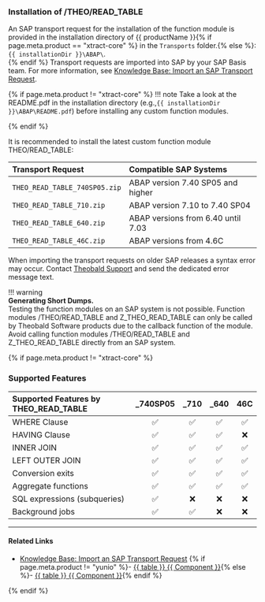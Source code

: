 
### Installation of /THEO/READ_TABLE

An SAP transport request for the installation of the function module is provided in the installation directory of {{ productName }}{% if page.meta.product == "xtract-core" %} in the `Transports` folder.{% else %}: `{{ installationDir }}\ABAP\`.<br>{% endif %}
Transport requests are imported into SAP by your SAP Basis team. For more information, see [Knowledge Base: Import an SAP Transport Request](site:/knowledge-base/import-an-sap-transport-request/).

{% if page.meta.product != "xtract-core" %}
!!! note
	Take a look at the README.pdf in the installation directory (e.g.,`{{ installationDir }}\ABAP\README.pdf`) before installing any custom function modules.

{% endif %}

It is recommended to install the latest custom function module THEO/READ_TABLE:

| Transport Request | Compatible SAP Systems | 
| :------ |:--- | 
| `THEO_READ_TABLE_740SP05.zip` | ABAP version 7.40 SP05 and higher | 
| `THEO_READ_TABLE_710.zip`  | ABAP version 7.10 to 7.40 SP04 | 
| `THEO_READ_TABLE_640.zip`  |  ABAP versions from 6.40 until 7.03 | 
| `THEO_READ_TABLE_46C.zip`  |  ABAP versions from 4.6C | 

When importing the transport requests on older SAP releases a syntax error may occur. Contact [Theobald Support](https://support.theobald-software.com) and send the dedicated error message text.


!!! warning   
	**Generating Short Dumps.**<br>
	Testing the function modules on an SAP system is not possible.
	Function modules /THEO/READ_TABLE and Z_THEO_READ_TABLE can only be called by Theobald Software products due to the callback function of the module.
	Avoid calling function modules /THEO/READ_TABLE and Z_THEO_READ_TABLE directly from an SAP system.
	

{% if page.meta.product != "xtract-core" %}	
### Supported Features

| Supported Features by THEO_READ_TABLE| _740SP05 | _710 | _640 | 46C |
| :------ |:---: | :---: | :---: | :---: |
| WHERE Clause | :white_check_mark: | :white_check_mark: | :white_check_mark: | :white_check_mark: | 
| HAVING Clause | :white_check_mark: | :white_check_mark: | :white_check_mark: | :x: |
| INNER JOIN | :white_check_mark: | :white_check_mark: | :white_check_mark: | :white_check_mark: |
| LEFT OUTER JOIN | :white_check_mark: | :white_check_mark: | :white_check_mark: | :white_check_mark: |
| Conversion exits | :white_check_mark: | :white_check_mark: | :white_check_mark: | :white_check_mark: |
| Aggregate functions | :white_check_mark: | :white_check_mark: | :white_check_mark: | :white_check_mark: |
| SQL expressions (subqueries) | :white_check_mark: | :x: | :x: | :x: |
| Background jobs | :white_check_mark: | :white_check_mark: | :x: | :x: |

*****
#### Related Links
- [Knowledge Base: Import an SAP Transport Request](site:/knowledge-base/import-an-sap-transport-request/)
{% if page.meta.product != "yunio" %}- [{{ table }} {{ Component }}](../table/index.md){% else %}- [{{ table }} {{ Component }}](../tables-and-views/index.md){% endif %}

{% endif %}
